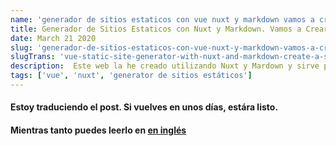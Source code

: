```yaml
---
name: 'generador de sitios estaticos con vue nuxt y markdown vamos a crear un blog sin servidor parte-5'
title: Generador de Sitios Estaticos con Nuxt y Markdown. Vamos a Crear un Blog Sin Servidor. Parte 5
date: March 21 2020
slug: 'generador-de-sitios-estaticos-con-vue-nuxt-y-markdown-vamos-a-crear-un-blog-sin-servidor-parte-5'
slugTrans: 'vue-static-site-generator-with-nuxt-and-markdown-create-a-server-less-blog-part-5'
description:  Este web la he creado utilizando Nuxt y Mardown y sirve posts optimizado spra SEO sin necesidad de utilizar un servidor. ¿Quieres aprender a hacelo? Sigue leyendo...
tags: ['vue', 'nuxt', 'generator de sitios estáticos']
---
```

<!---
You can use standard HTML comment syntax.
The key: value properties defined whithin --- --- are variables 
that will be passed to our Vue components in the 'atributes' object
property of the object generated by frontmatter
-->


#### Estoy traduciendo el post. Si vuelves en unos días, estára listo.
#### Mientras tanto puedes leerlo en [en inglés]((vue-static-site-generator-with-nuxt-and-markdown-create-a-server-less-blog-part-5))









